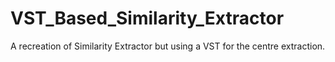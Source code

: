 # VST_Based_Similarity_Extractor
A recreation of Similarity Extractor but using a VST for the centre extraction.
